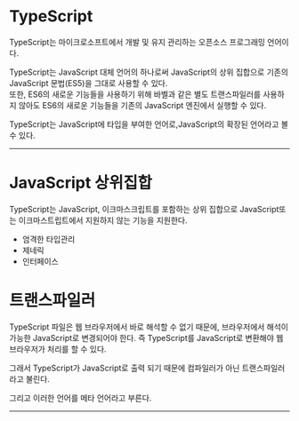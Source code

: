 # TypeScript

TypeScript는 마이크로소프트에서 개발 및 유지 관리하는 오픈소스 프로그래밍 언어이다.

TypeScript는 JavaScript 대체 언어의 하나로써 JavaScript의 상위 집합으로 기존의 JavaScript 문법(ES5)을 그대로 사용할 수 있다.  
또한, ES6의 새로운 기능들을 사용하기 위해 바벨과 같은 별도 트랜스파일러를 사용하지 않아도 ES6의 새로운 기능들을 기존의 JavaScript 엔진에서 실행할 수 있다.

TypeScript는 JavaScript에 타입을 부여한 언어로,JavaScript의 확장된 언어라고 볼 수 있다.

---

# JavaScript 상위집합

TypeScript는 JavaScript, 이크마스크립트를 포함하는 상위 집합으로 JavaScript또는 이크마스트립트에서 지원하지 않는 기능을 지원한다.

- 엄격한 타입관리
- 제네릭
- 인터페이스

# 트랜스파일러

TypeScript 파일은 웹 브라우저에서 바로 해석할 수 없기 때문에, 브라우저에서 해석이 가능한 JavaScript로 변경되어야 한다. 즉 TypeScript를 JavaScript로 변환해야 웹 브라우저가 처리를 할 수 있다.

그래서 TypeScript가 JavaScript로 출력 되기 때문에 컴파일러가 아닌 트랜스파일러라고 불린다.

그리고 이러한 언어를 메타 언어라고 부른다.

---
